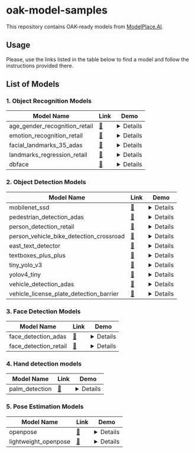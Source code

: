 # oak-model-samples

This repository contains OAK-ready models from [ModelPlace.AI](https://modelplace.ai).

## Usage

Please, use the links listed in the table below to find a model and follow the instructions provided there.

## List of Models

### 1. Object Recognition Models

| Model Name                    | Link                                              | Demo                                                    |
| ----------------------------- | ------------------------------------------------- | ------------------------------------------------------- |
| age_gender_recognition_retail | [:radio_button:](./age_gender_recognition_retail) | <details> ![](./age_gender_recognition_retail/demo.gif) |
| emotion_recognition_retail    | [:radio_button:](./emotion_recognition_retail)    | <details> ![](./emotion_recognition_retail/demo.gif)    |
| facial_landmarks_35_adas      | [:radio_button:](./facial_landmarks_35_adas)      | <details> ![](./facial_landmarks_35_adas/demo.gif)      |
| landmarks_regression_retail   | [:radio_button:](./landmarks_regression_retail)   | <details> ![](./landmarks_regression_retail/demo.gif)   |
| dbface                        | [:radio_button:](./dbface)                        | <details> ![](./dbface/demo.gif)                        |

### 2. Object Detection Models

| Model Name                              | Link                                                        | Demo                                                              |
| --------------------------------------- | ----------------------------------------------------------- | ----------------------------------------------------------------- |
| mobilenet_ssd                           | [:radio_button:](./mobilenet_ssd)                           | <details> ![](./mobilenet_ssd/demo.gif)                           |
| pedestrian_detection_adas               | [:radio_button:](./pedestrian_detection_adas)               | <details> ![](./pedestrian_detection_adas/demo.gif)               |
| person_detection_retail                 | [:radio_button:](./person_detection_retail)                 | <details> ![](./person_detection_retail/demo.gif)                 |
| person_vehicle_bike_detection_crossroad | [:radio_button:](./person_vehicle_bike_detection_crossroad) | <details> ![](./person_vehicle_bike_detection_crossroad/demo.gif) |
| east_text_detector                      | [:radio_button:](./east_text_detector)                      | <details> ![](./east_text_detector/demo.gif)                      |
| textboxes_plus_plus                     | [:radio_button:](./textboxes_plus_plus)                     | <details> ![](./textboxes_plus_plus/demo.gif)                     |
| tiny_yolo_v3                            | [:radio_button:](./tiny_yolo_v3)                            | <details> ![](./tiny_yolo_v3/demo.gif)                            |
| yolov4_tiny                             | [:radio_button:](./yolov4_tiny)                             | <details> ![](./yolov4_tiny/demo.gif)                             |
| vehicle_detection_adas                  | [:radio_button:](./vehicle_detection_adas)                  | <details> ![](./vehicle_detection_adas/demo.gif)                  |
| vehicle_license_plate_detection_barrier | [:radio_button:](./vehicle_license_plate_detection_barrier) | <details> ![](./vehicle_license_plate_detection_barrier/demo.gif) |

### 3. Face Detection Models

| Model Name            | Link                                      | Demo                                            |
| --------------------- | ----------------------------------------- | ----------------------------------------------- |
| face_detection_adas   | [:radio_button:](./face_detection_adas)   | <details> ![](./face_detection_adas/demo.gif)   |
| face_detection_retail | [:radio_button:](./face_detection_retail) | <details> ![](./face_detection_retail/demo.gif) |

### 4. Hand detection models

| Model Name     | Link                               | Demo                                     |
| -------------- | ---------------------------------- | ---------------------------------------- |
| palm_detection | [:radio_button:](./palm_detection) | <details> ![](./palm_detection/demo.gif) |

### 5. Pose Estimation Models

| Model Name           | Link                                     | Demo                                           |
| -------------------- | ---------------------------------------- | ---------------------------------------------- |
| openpose             | [:radio_button:](./openpose)             | <details> ![](./openpose/demo.gif)             |
| lightweight_openpose | [:radio_button:](./lightweight_openpose) | <details> ![](./lightweight_openpose/demo.gif) |
